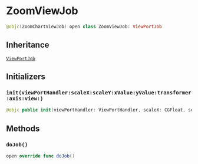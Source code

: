 # ZoomViewJob

``` swift
@objc(ZoomChartViewJob) open class ZoomViewJob: ViewPortJob
```

## Inheritance

[`ViewPortJob`](/ViewPortJob)

## Initializers

### `init(viewPortHandler:scaleX:scaleY:xValue:yValue:transformer:axis:view:)`

``` swift
@objc public init(viewPortHandler: ViewPortHandler, scaleX: CGFloat, scaleY: CGFloat, xValue: Double, yValue: Double, transformer: Transformer, axis: YAxis.AxisDependency, view: ChartViewBase)
```

## Methods

### `doJob()`

``` swift
open override func doJob()
```
